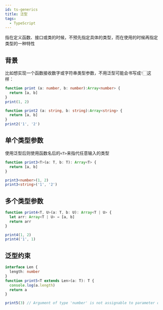 ```yaml
---
id: ts-generics
title: 泛型
tags:
  - TypeScript
---
```


指在定义函数、接口或类的时候，不预先指定具体的类型，而在使用的时候再指定类型的一种特性

## 背景

比如想实现一个函数接收数字或字符串类型参数，不用泛型可能会书写成👇🏻这样：

```ts
function print (a: number, b: number):Array<number> {
  return [a, b]
}
print(1, 2)

function print2 (a: string, b: string):Array<string> {
  return [a, b]
}
print2('1', '2')
```

## 单个类型参数

使用泛型后则使用函数名后的`<T>`来指代任意输入的类型

```ts
function print3<T>(a: T, b: T): Array<T> {
  return [a, b]
}

print3<number>(1, 2)
print3<string>('1', '2')
```

## 多个类型参数

```ts
function print4<T, U>(a: T, b: U): Array<T | U> {
  let arr: Array<T | U> = [a, b]
  return arr
}

print4(1, 2)
print4('1', 1)
```

## 泛型约束

```ts
interface Len {
  length: number
}
function print5<T extends Len>(a: T): T {
  console.log(a.length)
  return a
}

print5(3) // Argument of type 'number' is not assignable to parameter of type 'Len'.ts(2345)
```

